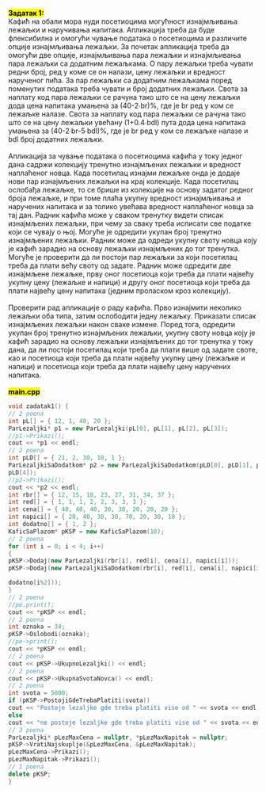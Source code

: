 **<mark>Задатак 1:</mark>** <br>
Кафић на обали мора нуди посетиоцима могућност изнајмљивања лежаљки и наручивања
напитака. Апликација треба да буде флексибилна и омогући чување података о посетиоцима
и различите опције изнајмљивања лежаљки. За почетак апликација треба да омогући две
опције, изнајмљивања пара лежаљки и изнајмљивања пара лежаљки са додатним лежаљкама.
О пару лежаљки треба чувати редни број, ред у коме се он налази, цену лежаљки и вредност
нарученог пића. За пар лежаљки са додатним лежаљкама поред поменутих података треба
чувати и број додатних лежаљки. Свота за наплату код пара лежаљки се рачуна тако што се на
цену лежаљки дода цена напитака умањена за (40-2∙br)%, где је br ред у ком се лежаљке налазе.
Свота за наплату код пара лежаљки се рачуна тако што се на цену лежаљки увећану (1+0.4∙bdl)
пута дода цена напитака умањена за (40-2∙br-5∙bdl)%, где је br ред у ком се лежаљке налазе и
bdl број додатних лежаљки. <br><br>
Апликација за чување података о посетиоцима кафића у току једног дана садржи колекцију
тренутно изнајмљених лежаљки и вредност наплаћеног новца. Када посетилац изнајми
лежаљке онда је додаје нови пар изнајмљених лежаљки на крај колекције. Када посетилац
ослобађа лежаљке, то се брише из колекције на основу задатог редног броја лежаљке, и при
томе плаћа укупну вредност изнајмљивања и наручених напитака и за толико увећава вредност
наплаћеног новца за тај дан. Радник кафића може у сваком тренутку видети списак
изнајмљених лежаљки, при чему за сваку треба исписати све податке који се чувају о њој.
Могуће је одредити укупан број тренутно изнајмљених лежаљки. Радник може да одреди
укупну своту новца коју је кафић зарадио на основу лежаљки изнајмљених до тог тренутка.
Могуће је проверити да ли постоји пар лежаљки за који посетилац треба да плати већу своту
од задате. Радник може одредити две изнајмљене лежаљке, прву оног посетиоца који треба да
плати највећу укупну цену (лежаљке и напици) и другу оног посетиоца који треба да плати
највећу цену напитака (једним проласком кроз колекцију). <br><br>
Проверити рад апликације о раду кафића. Прво изнајмити неколико лежаљки оба типа, затим
ослободити једну лежаљку. Приказати списак изнајмљених лежаљки након сваке измене.
Поред тога, одредити укупан број тренутно изнајмљених лежаљки, укупну своту новца коју је
кафић зарадио на основу лежаљки изнајмљених до тог тренутка у току дана, да ли постоји
посетилац који треба да плати више од задате своте, као и посетиоца који треба да плати
највећу укупну цену (лежаљке и напици) и посетиоца који треба да плати највећу цену
наручених напитака. <br><br>
**<mark>main.cpp</mark>** <br>
```cpp
void zadatak1() {
// 2 poena
int pL[] = { 12, 1, 40, 20 };
ParLezaljki* p1 = new ParLezaljki(pL[0], pL[1], pL[2], pL[3]);
//p1->Prikazi();
cout << *p1 << endl;
// 2 poena
int pLD[] = { 21, 2, 30, 10, 1 };
ParLezaljkiSaDodatkom* p2 = new ParLezaljkiSaDodatkom(pLD[0], pLD[1], pLD[2], pLD[3],
pLD[4]);
//p2->Prikazi();
cout << *p2 << endl;
int rbr[] = { 12, 15, 18, 23, 27, 31, 34, 37 };
int red[] = { 1, 1, 1, 2, 2, 3, 3, 3 };
int cena[] = { 40, 40, 40, 30, 30, 20, 20, 20 };
int napici[] = { 20, 40, 30, 30, 70, 20, 30, 10 };
int dodatno[] = { 1, 2 };
KaficSaPlazom* pKSP = new KaficSaPlazom(10);
// 2 poena
for (int i = 0; i < 4; i++)
{
pKSP->Dodaj(new ParLezaljki(rbr[i], red[i], cena[i], napici[i]));
pKSP->Dodaj(new ParLezaljkiSaDodatkom(rbr[i], red[i], cena[i], napici[i],

dodatno[i%2]));
}
// 2 poena
//pe.print();
cout << *pKSP << endl;
// 2 poena
int oznaka = 34;
pKSP->Oslobodi(oznaka);
//pe->print();
cout << *pKSP << endl;
// 2 poena
cout << pKSP->UkupnoLezaljki() << endl;
// 2 poena
cout << pKSP->UkupnaSvotaNovca() << endl;
// 2 poena
int svota = 5000;
if (pKSP->PostojiGdeTrebaPlatiti(svota))
cout << "Postoje lezaljke gde treba platiti vise od " << svota << endl;
else
cout << "ne postoje lezaljke gde treba platiti vise od " << svota << endl;
// 3 poena
ParLezaljki* pLezMaxCena = nullptr, *pLezMaxNapitak = nullptr;
pKSP->VratiNajskuplje(&pLezMaxCena, &pLezMaxNapitak);
pLezMaxCena->Prikazi();
pLezMaxNapitak->Prikazi();
// 1 poena
delete pKSP;
}
```
